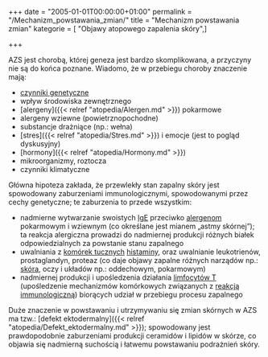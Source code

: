 +++
date = "2005-01-01T00:00:00+01:00"
permalink = "/Mechanizm_powstawania_zmian/"
title = "Mechanizm powstawania zmian"
kategorie = [ "Objawy atopowego zapalenia skóry",]

+++

AZS jest chorobą, której geneza jest bardzo skomplikowana, a przyczyny nie są do końca poznane. Wiadomo, że w przebiegu choroby znaczenie mają:

-   [czynniki genetyczne](/atopedia/Obciążenie_genetyczne)
-   wpływ środowiska zewnętrznego
-   [alergeny]({{< relref "atopedia/Alergen.md" >}}) pokarmowe
-   alergeny wziewne (powietrznopochodne)
-   substancje drażniące (np.: wełna)
-   [stres]({{< relref "atopedia/Stres.md" >}}) i emocje (jest to pogląd dyskusyjny)
-   [hormony]({{< relref "atopedia/Hormony.md" >}})
-   mikroorganizmy, roztocza
-   czynniki klimatyczne

Główna hipoteza zakłada, że przewlekły stan zapalny skóry jest spowodowany zaburzeniami immunologicznymi, spowodowanymi przez cechy genetyczne; te zaburzenia to przede wszystkim:

-   nadmierne wytwarzanie swoistych [IgE](/atopedia/IgE) przeciwko [alergenom](/atopedia/Alergen) pokarmowym i wziewnym (co określane jest mianem „astmy skórnej”); ta reakcja alergiczna prowadzi do nadmiernej produkcji różnych białek odpowiedzialnych za powstanie stanu zapalnego
-   uwalniania z [komórek tucznych](/atopedia/Komórki_tuczne) [histaminy](/atopedia/Histamina), oraz uwalnianie leukotrienów, prostaglandyn, proteaz (co daje objawy zapalne różnych narządów np.: [skóra](/atopedia/Skóra), oczy i układów np.: oddechowym, pokarmowym)
-   nadmiernej produkcji i upośledzenia działania [limfocytów T](/atopedia/Limfocyty_T) (upośledzenie mechanizmów komórkowych związanych z [reakcją immunologiczną](/atopedia/Reakcja_alergiczna)) biorących udział w przebiegu procesu zapalnego

Duże znaczenie w powstawaniu i utrzymywaniu się zmian skórnych w AZS ma tzw.: [defekt ektodermalny]({{< relref "atopedia/Defekt_ektodermalny.md" >}}); spowodowany jest prawdopodobnie zaburzeniami produkcji ceramidów i lipidów w skórze, co objawia się nadmierną suchością i łatwemu powstawaniu podrażnień skóry.
